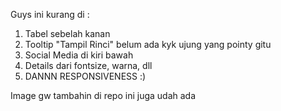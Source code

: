 Guys ini kurang di : 
1. Tabel sebelah kanan
2. Tooltip "Tampil Rinci" belum ada kyk ujung yang pointy gitu
3. Social Media di kiri bawah
4. Details dari fontsize, warna, dll
5. DANNN RESPONSIVENESS :)

Image gw tambahin di repo ini juga udah ada
